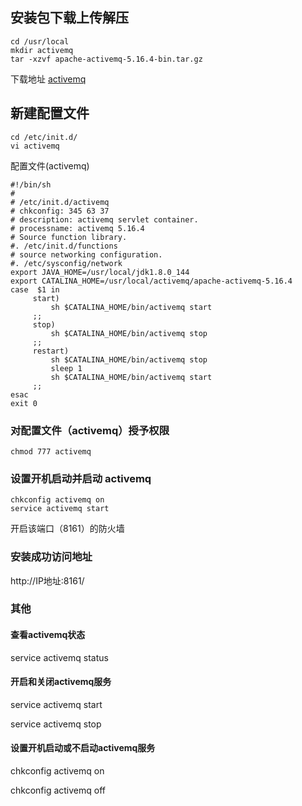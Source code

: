 ## 安装包下载上传解压

```shell
cd /usr/local
mkdir activemq
tar -xzvf apache-activemq-5.16.4-bin.tar.gz
```

下载地址 [activemq](http://archive.apache.org/dist/activemq/5.17.1/)

## 新建配置文件

```shell
cd /etc/init.d/
vi activemq
```

配置文件(activemq)

```shell
#!/bin/sh
#
# /etc/init.d/activemq
# chkconfig: 345 63 37
# description: activemq servlet container.
# processname: activemq 5.16.4
# Source function library.
#. /etc/init.d/functions
# source networking configuration.
#. /etc/sysconfig/network
export JAVA_HOME=/usr/local/jdk1.8.0_144
export CATALINA_HOME=/usr/local/activemq/apache-activemq-5.16.4
case  $1 in
     start)
         sh $CATALINA_HOME/bin/activemq start
     ;;
     stop)
         sh $CATALINA_HOME/bin/activemq stop
     ;;
     restart)
         sh $CATALINA_HOME/bin/activemq stop
         sleep 1
         sh $CATALINA_HOME/bin/activemq start
     ;;
esac
exit 0
```

### 对配置文件（activemq）授予权限

```shell
chmod 777 activemq
```

### 设置开机启动并启动 activemq

```shell
chkconfig activemq on
service activemq start
```

开启该端口（8161）的防火墙

### 安装成功访问地址

http://IP地址:8161/

### 其他

#### 查看activemq状态

service activemq status

#### 开启和关闭activemq服务

service activemq start

service activemq stop

#### 设置开机启动或不启动activemq服务

chkconfig activemq on

chkconfig activemq off


